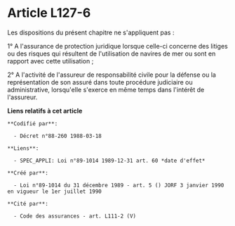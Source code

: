# Article L127-6

Les dispositions du présent chapitre ne s'appliquent pas :

1° A l'assurance de protection juridique lorsque celle-ci concerne des litiges ou des risques qui résultent de l'utilisation
de navires de mer ou sont en rapport avec cette utilisation ;

2° A l'activité de l'assureur de responsabilité civile pour la défense ou la représentation de son assuré dans toute
procédure judiciaire ou administrative, lorsqu'elle s'exerce en même temps dans l'intérêt de l'assureur.

**Liens relatifs à cet article**

	**Codifié par**:

	  - Décret n°88-260 1988-03-18

	**Liens**:

	  - SPEC_APPLI: Loi n°89-1014 1989-12-31 art. 60 *date d'effet*

	**Créé par**:

	  - Loi n°89-1014 du 31 décembre 1989 - art. 5 () JORF 3 janvier 1990 en vigueur le 1er juillet 1990

	**Cité par**:

	  - Code des assurances - art. L111-2 (V)
